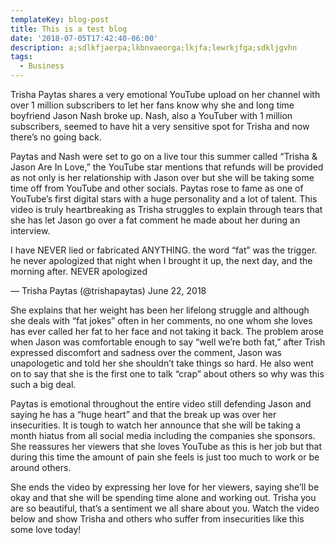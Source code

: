 ```yaml
---
templateKey: blog-post
title: This is a test blog
date: '2018-07-05T17:42:40-06:00'
description: a;sdlkfjaerpa;lkbnvaeorga;lkjfa;lewrkjfga;sdkljgvhn
tags:
  - Business
---
```

Trisha Paytas shares a very emotional YouTube upload on her channel with over 1 million subscribers to let her fans know why she and long time boyfriend Jason Nash broke up. Nash, also a YouTuber with 1 million subscribers, seemed to have hit a very sensitive spot for Trisha and now there’s no going back.



Paytas and Nash were set to go on a live tour this summer called “Trisha & Jason Are In Love,” the YouTube star mentions that refunds will be provided as not only is her relationship with Jason over but she will be taking some time off from YouTube and other socials. Paytas rose to fame as one of YouTube’s first digital stars with a huge personality and a lot of talent. This video is truly heartbreaking as Trisha struggles to explain through tears that she has let Jason go over a fat comment he made about her during an interview.



I have NEVER lied or fabricated ANYTHING. the word “fat” was the trigger. he never apologized that night when I brought it up, the next day, and the morning after. NEVER apologized



— Trisha Paytas (@trishapaytas) June 22, 2018



She explains that her weight has been her lifelong struggle and although she deals with “fat jokes” often in her comments, no one whom she loves has ever called her fat to her face and not taking it back. The problem arose when Jason was comfortable enough to say “well we’re both fat,” after Trish expressed discomfort and sadness over the comment, Jason was unapologetic and told her she shouldn’t take things so hard. He also went on to say that she is the first one to talk “crap” about others so why was this such a big deal.



Paytas is emotional throughout the entire video still defending Jason and saying he has a “huge heart” and that the break up was over her insecurities. It is tough to watch her announce that she will be taking a month hiatus from all social media including the companies she sponsors. She reassures her viewers that she loves YouTube as this is her job but that during this time the amount of pain she feels is just too much to work or be around others.



She ends the video by expressing her love for her viewers, saying she’ll be okay and that she will be spending time alone and working out. Trisha you are so beautiful, that’s a sentiment we all share about you. Watch the video below and show Trisha and others who suffer from insecurities like this some love today!
